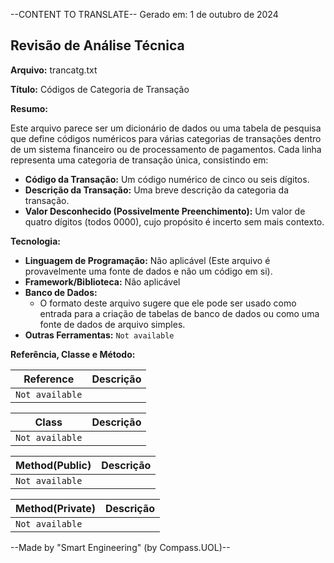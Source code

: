 --CONTENT TO TRANSLATE--
Gerado em: 1 de outubro de 2024

## Revisão de Análise Técnica

**Arquivo:**  trancatg.txt

**Título:**  Códigos de Categoria de Transação

**Resumo:** 

Este arquivo parece ser um dicionário de dados ou uma tabela de pesquisa que define códigos numéricos para várias categorias de transações dentro de um sistema financeiro ou de processamento de pagamentos. Cada linha representa uma categoria de transação única, consistindo em:

- **Código da Transação:** Um código numérico de cinco ou seis dígitos. 
- **Descrição da Transação:** Uma breve descrição da categoria da transação.
- **Valor Desconhecido (Possivelmente Preenchimento):** Um valor de quatro dígitos (todos 0000), cujo propósito é incerto sem mais contexto.

**Tecnologia:**

* **Linguagem de Programação:** Não aplicável (Este arquivo é provavelmente uma fonte de dados e não um código em si).
* **Framework/Biblioteca:**  Não aplicável
* **Banco de Dados:**  
    * O formato deste arquivo sugere que ele pode ser usado como entrada para a criação de tabelas de banco de dados ou como uma fonte de dados de arquivo simples. 
* **Outras Ferramentas:** `Not available`

**Referência, Classe e Método:**

| Reference | Descrição |
|---|---|
| `Not available` |  |

| Class | Descrição |
|---|---|
| `Not available` |  |

| Method(Public) | Descrição |
|---|---|
| `Not available` |  |

| Method(Private) | Descrição |
|---|---|
| `Not available` |  |

--Made by "Smart Engineering" (by Compass.UOL)--